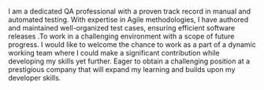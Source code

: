 I am a dedicated QA professional with a proven track record in manual and automated testing. With expertise
in Agile methodologies, I have authored and maintained well-organized test cases, ensuring efficient software
releases .To work in a challenging environment with a scope of future progress. I would like to welcome
the chance to work as a part of a dynamic working team where I could make a significant contribution while
developing my skills yet further. Eager to obtain a challenging position at a prestigious company that will expand
my learning and builds upon my developer skills.
